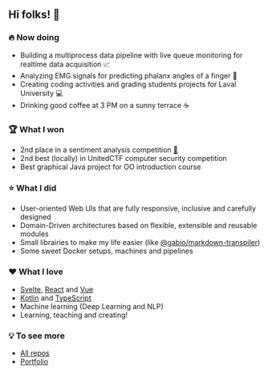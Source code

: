 ## Hi folks! 🤙

### 🔥 Now doing

- Building a multiprocess data pipeline with live queue monitoring for realtime data acquisition 📈
- Analyzing EMG signals for predicting phalanx angles of a finger 🤏
- Creating coding activities and grading students projects for Laval University 💻
- Drinking good coffee at 3 PM on a sunny terrace ☕

### 🏆 What I won

- 2nd place in a sentiment analysis competition [🔗](https://www.kaggle.com/c/analyse-de-sentiments-amazon-glo-7050-h21/leaderboard)
- 2nd best (locally) in UnitedCTF computer security competition
- Best graphical Java project for OO introduction course

### ⭐ What I did

- User-oriented Web UIs that are fully responsive, inclusive and carefully designed
- Domain-Driven architectures based on flexible, extensible and reusable modules
- Small librairies to make my life easier (like [@gabio/markdown-transpiler](https://github.com/vigenere23/gabio-markdown-transpiler))
- Some sweet Docker setups, machines and pipelines

### ❤️ What I love

- [Svelte](https://svelte.dev/), [React](https://reactjs.org/) and [Vue](https://vuejs.org/)
- [Kotlin](https://kotlinlang.org/) and [TypeScript](https://www.typescriptlang.org/)
- Machine learning (Deep Learning and NLP)
- Learning, teaching and creating!

### 💡 To see more

- [All repos](https://github.com/vigenere23?tab=repositories)
- [Portfolio](https://vigenere23.github.io)
